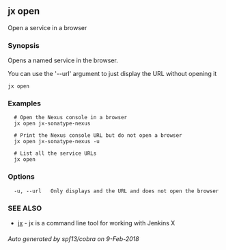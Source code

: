 ## jx open

Open a service in a browser

### Synopsis


Opens a named service in the browser. 

You can use the '--url' argument to just display the URL without opening it

```
jx open
```

### Examples

```
  # Open the Nexus console in a browser
  jx open jx-sonatype-nexus
  
  # Print the Nexus console URL but do not open a browser
  jx open jx-sonatype-nexus -u
  
  # List all the service URLs
  jx open
```

### Options

```
  -u, --url   Only displays and the URL and does not open the browser
```

### SEE ALSO
* [jx](jx.md)	 - jx is a command line tool for working with Jenkins X

###### Auto generated by spf13/cobra on 9-Feb-2018
